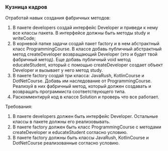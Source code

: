 
### Кузница кадров

Отработай навык создания фабричных методов:
1. В пакете developers создай интерфейс Developer и приведи к нему все классы пакета.
В интерфейсе должны быть методы study и writeCode;
2. В корневой папке задачи создай пакет factory и в нем абстрактный класс ProgrammingCourse.
В классе добавь публичный абстрактный метод createDeveloper возвращающий Developer (это и будет твой фабричный метод).
Еще добавь публичный void метод educateStudent, который с помощью createDeveloper
создает объект Developer и вызывает у него метод study.
3. В пакете factory создай три класса: JavaRush, KotlinCourse и DotNetCourse.
Добавь им наследование от ProgrammingCourse. Реализуй в них фабричный метод,
который должен создавать и возвращать программиста соответствующего типа.
4. Раскомментируй код в классе Solution и проверь что все работает.


Требования:
1.	В пакете developers должен быть интерфейс Developer. Остальные классы в пакете должны его реализовывать.
2.	В пакете factory должен быть класс ProgrammingCourse с методами createDeveloper и educateStudent согласно условию.
3.	В пакете factory должны быть классы JavaRush, KotlinCourse и DotNetCourse реализованные согласно условию.


